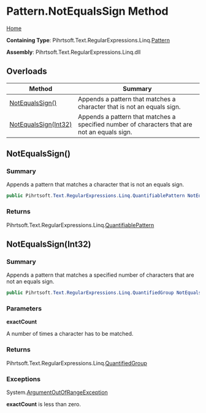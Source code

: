 # Pattern\.NotEqualsSign Method

[Home](../../../../../../README.md)

**Containing Type**: Pihrtsoft\.Text\.RegularExpressions\.Linq\.[Pattern](../README.md)

**Assembly**: Pihrtsoft\.Text\.RegularExpressions\.Linq\.dll

## Overloads

| Method | Summary |
| ------ | ------- |
| [NotEqualsSign()](#Pihrtsoft_Text_RegularExpressions_Linq_Pattern_NotEqualsSign) | Appends a pattern that matches a character that is not an equals sign\. |
| [NotEqualsSign(Int32)](#Pihrtsoft_Text_RegularExpressions_Linq_Pattern_NotEqualsSign_System_Int32_) | Appends a pattern that matches a specified number of characters that are not an equals sign\. |

## NotEqualsSign\(\) <a name="Pihrtsoft_Text_RegularExpressions_Linq_Pattern_NotEqualsSign"></a>

### Summary

Appends a pattern that matches a character that is not an equals sign\.

```csharp
public Pihrtsoft.Text.RegularExpressions.Linq.QuantifiablePattern NotEqualsSign()
```

### Returns

Pihrtsoft\.Text\.RegularExpressions\.Linq\.[QuantifiablePattern](../../QuantifiablePattern/README.md)

## NotEqualsSign\(Int32\) <a name="Pihrtsoft_Text_RegularExpressions_Linq_Pattern_NotEqualsSign_System_Int32_"></a>

### Summary

Appends a pattern that matches a specified number of characters that are not an equals sign\.

```csharp
public Pihrtsoft.Text.RegularExpressions.Linq.QuantifiedGroup NotEqualsSign(int exactCount)
```

### Parameters

**exactCount**

A number of times a character has to be matched\.

### Returns

Pihrtsoft\.Text\.RegularExpressions\.Linq\.[QuantifiedGroup](../../QuantifiedGroup/README.md)

### Exceptions

System\.[ArgumentOutOfRangeException](https://docs.microsoft.com/en-us/dotnet/api/system.argumentoutofrangeexception)

**exactCount** is less than zero\.

